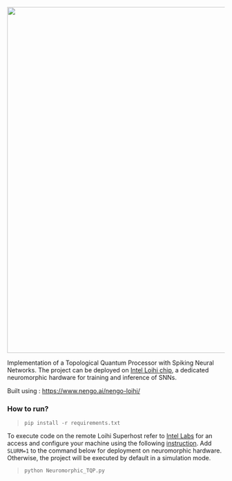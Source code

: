 <p align="center"><img src="http://i.imgur.com/fcot8Jw.png" width="800" align="middle"></p>

Implementation of a Topological Quantum Processor with Spiking Neural Networks.
The project can be deployed on [Intel Loihi chip](https://ieeexplore.ieee.org/stamp/stamp.jsp?tp=&arnumber=8259423&tag=1), a dedicated neuromorphic hardware for training and inference of SNNs.


Built using : https://www.nengo.ai/nengo-loihi/

### How to run?
>~~~~
>pip install -r requirements.txt
>~~~~

To execute code on the remote Loihi Superhost refer to [Intel Labs](https://www.intel.com/content/www/us/en/research/neuromorphic-computing.html) for an access and configure your machine using the following [instruction](https://www.nengo.ai/nengo-loihi/installation.html). Add `SLURM=1` to the command below for deployment on neuromorphic hardware. Otherwise, the project will be executed by default in a simulation mode.

>~~~~
>python Neuromorphic_TQP.py
>~~~~
